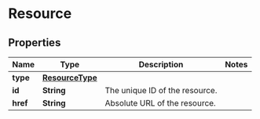 

# Resource

## Properties

| Name | Type | Description | Notes |
| ------------ | ------------- | ------------- | ------------- |
| **type** | [**ResourceType**](ResourceType.md) |  |  |
| **id** | **String** | The unique ID of the resource. |  |
| **href** | **String** | Absolute URL of the resource. |  |


